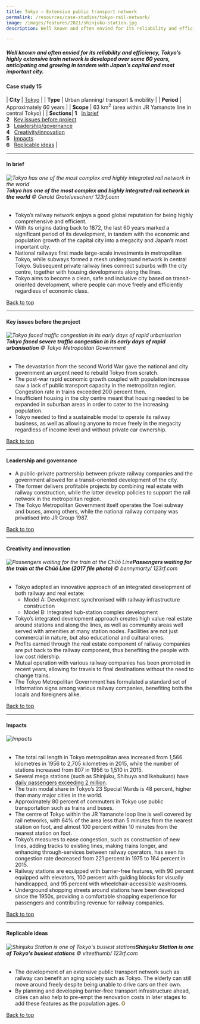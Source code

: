 ```yaml
---
title: Tokyo – Extensive public transport network
permalink: /resources/case-studies/tokyo-rail-network/
image: /images/features/2021/shinjuku-station.jpg
description: Well known and often envied for its reliability and efficiency, Tokyo’s highly extensive train network is developed over some 60 years, anticipating and growing in tandem with Japan’s capital and most important city.

---
```


##### Well known and often envied for its reliability and efficiency, Tokyo’s highly extensive train network is developed over some 60 years, anticipating and growing in tandem with Japan’s capital and most important city.

#### **Case study 15**

| **City** | [Tokyo](/tokyo/) |
| **Type** | Urban planning/ transport & mobility |
| **Period** | Approximately 60 years  |
| **Scope** | 63 km<sup>2</sup> (area within JR Yamanote line in central Tokyo)  |
| **Sections**| **1** &nbsp; [In brief](#in-brief) <br> **2** &nbsp; [Key issues before project](#key-issues-before-the-project) <br> **3** &nbsp; [Leadership/governance](#leadership-and-governance) <br> **4** &nbsp; [Creativity/innovation](#creativity-and-innovation) <br> **5** &nbsp; [Impacts](#impacts) <br> **6** &nbsp; [Replicable ideas](#replicable-ideas) |

---

#### **In brief**

###### ![Tokyo has one of the most complex and highly integrated rail network in the world](/images/features/2021/tokyo-subway-map.jpg/)**Tokyo has one of the most complex and highly integrated rail network in the world** © Gerold Grotelueschen/ 123rf.com

- Tokyo’s railway network enjoys a good global reputation for being highly comprehensive and efficient. 
- With its origins dating back to 1872, the last 60 years marked a significant period of its development, in tandem with the economic and population growth of the capital city into a megacity and Japan’s most important city.
- National railways first made large-scale investments in metropolitan Tokyo, while subways formed a mesh underground network in central Tokyo. Subsequent private railway lines connect suburbs with the city centre, together with housing developments along the lines. 
- Tokyo aims to become a clean, safe and inclusive city based on transit-oriented development, where people can move freely and efficiently regardless of economic class. 

[Back to top](#case-study-15)

---

#### **Key issues before the project**

###### ![Tokyo faced traffic congestion in its early days of rapid urbanisation](/images/features/2021/tokyo-congestion.jpg/)**Tokyo faced severe traffic congestion in its early days of rapid urbanisation** © Tokyo Metropolitan Government

- The devastation from the second World War gave the national and city government an urgent need to rebuild Tokyo from scratch. 
- The post-war rapid economic growth coupled with population increase saw a lack of public transport capacity in the metropolitan region. Congestion rate in trains exceeded 200 percent then. 
- Insufficient housing in the city centre meant that housing needed to be expanded in suburban areas in order to cater to the increasing population. 
- Tokyo needed to find a sustainable model to operate its railway business, as well as allowing anyone to move freely in the megacity regardless of income level and without private car ownership.

[Back to top](#case-study-15)

---

#### **Leadership and governance**

- A public-private partnership between private railway companies and the government allowed for a transit-oriented development of the city.
- The former delivers profitable projects by combining real estate with railway construction, while the latter develop policies to support the rail network in the metropolitan region. 
- The Tokyo Metropolitan Government itself operates the Toei subway and buses, among others, while the national railway company was privatised into JR Group 1987. 

[Back to top](#case-study-15)

---

#### **Creativity and innovation**

###### ![Passengers waiting for the train at the Chūō Line](/images/features/2021/chuo-line.jpg/)**Passengers waiting for the train at the Chūō Line (2017 file photo)** © bennymarty/ 123rf.com

- Tokyo adopted an innovative approach of an integrated development of both railway and real estate: 
  - Model A: Development synchronised with railway infrastructure construction
  - Model B: Integrated hub-station complex development
- Tokyo’s integrated development approach creates high value real estate around stations and along the lines, as well as community areas well served with amenities at many station nodes. Facilities are not just commercial in nature, but also educational and cultural ones. 
- Profits earned through the real estate component of railway companies are put back to the railway component, thus benefiting the people with low cost ridership. 
- Mutual operation with various railway companies has been promoted in recent years, allowing for travels to final destinations without the need to change trains. 
- The Tokyo Metropolitan Government has formulated a standard set of information signs among various railway companies, benefiting both the locals and foreigners alike.   

[Back to top](#case-study-15)

---

#### **Impacts**

###### ![Impacts](/images/features/2021/impacts-tokyo.png/)

- The total rail length in Tokyo metropolitan area increased from 1,566 kilometres in 1956 to 2,705 kilometres in 2015, while the number of stations increased from 807 in 1956 to 1,510 in 2015. 
- Several mega stations (such as Shinjuku, Shibuya and Ikebukuro) have [daily passengers exceeding 2 million](https://pdf.savills.asia/asia-pacific-research/japan-research/japan-investment/jp-train-analysis-05-2020.pdf). 
- The train modal share in Tokyo’s 23 Special Wards is 48 percent, higher than many major cities in the world. 
- Approximately 80 percent of commuters in Tokyo use public transportation such as trains and buses. 
- The centre of Tokyo within the JR Yamanote loop line is well covered by rail networks, with 64% of the area less than 5 minutes from the nearest station on foot, and almost 100 percent within 10 minutes from the nearest station on foot.
- Tokyo’s measures to ease congestion, such as construction of new lines, adding tracks to existing lines, making trains longer, and enhancing through-services between railway operators, has seen its congestion rate decreased from 221 percent in 1975 to 164 percent in 2015. 
- Railway stations are equipped with barrier-free features, with 90 percent equipped with elevators, 100 percent with guiding blocks for visually handicapped, and 95 percent with wheelchair-accessible washrooms. 
- Underground shopping streets around stations have been developed since the 1950s, providing a comfortable shopping experience for passengers and contributing revenue for railway companies. 

[Back to top](#case-study-15)

---

#### **Replicable ideas**

###### ![Shinjuku Station is one of Tokyo's busiest stations](/images/features/2021/shinjuku-station.jpg/)**Shinjuku Station is one of Tokyo's busiest stations** © viteethumb/ 123rf.com

- The development of an extensive public transport network such as railway can benefit an aging society such as Tokyo. The elderly can still move around freely despite being unable to drive cars on their own. 
- By planning and developing barrier-free transport infrastructure ahead, cities can also help to pre-empt the renovation costs in later stages to add these features as the population ages. **<font color="#967942">O</font>**

[Back to top](#case-study-15)

